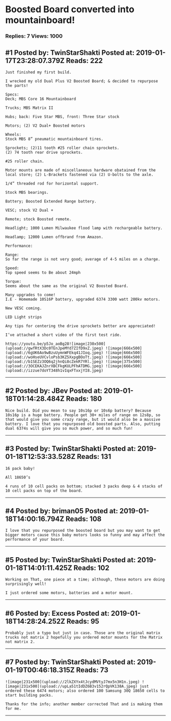 # Boosted Board converted into mountainboard!

### Replies: 7 Views: 1000

## \#1 Posted by: TwinStarShakti Posted at: 2019-01-17T23:28:07.379Z Reads: 222

```
Just finished my first build.

I wrecked my old Dual Plus V2 Boosted Board; & decided to repurpose the parts!

Specs: 
Deck; MBS Core 16 Mountainboard 

Trucks; MBS Matrix II

Hubs; back: Five Star MBS, front: Three Star stock

Motors; (2) V2 Dual+ Boosted motors

Wheels:
Stock MBS 8” pneumatic mountainboard tires.

Sprockets; (2)11 tooth #25 roller chain sprockets.
(2) 74 tooth rear drive sprockets.

#25 roller chain.

Motor mounts are made of miscellaneous hardware obatained from the local store; (2) L-Brackets fastened via (2) U-bolts to the axle.

1/4” threaded rod for horizontal support.

Stock MBS bearings.

Battery; Boosted Extended Range battery.

VESC; stock V2 Dual + 

Remote; stock Boosted remote.

Headlight; 1000 Lumen Milwaukee flood lamp with rechargeable battery.

Headlamp; 12000 Lumen offbrand from Amazon.

Performance:

Range:
So far the range is not very good; average of 4-5 miles on a charge.

Speed:
Top speed seems to Be about 24mph

Torque:
Seems about the same as the original V2 Boosted Board.

Many upgrades to come!
I.E - Homemade 10S16P battery, upgraded 6374 3300 watt 200kv motors.

New VESC coming.

LED Light strips

Any tips for centering the drive sprockets better are appreciated!

I’ve attached a short video of the first test ride.

https://youtu.be/p5Jo_aoBg28![image|230x500](upload://gwfRtX3Dc0TEnJpeMYd7ZIfD9xZ.jpeg) ![image|666x500](upload://6gUK6Ao9wBzuUymnWFEkq41JIoq.jpeg) ![image|666x500](upload://woHseUVCvloPsb3KZ5XxpgBOoTt.jpeg) ![image|666x500](upload://b1SEZz3OQ6q2jhnQi8cZekR7YRl.jpeg) ![image|375x500](upload://3OCEKAJZnrXBCFkgKULPFhATDMG.jpeg) ![image|666x500](upload://izzue7doYT348h1vIqxFTxxjYI8.jpeg)
```

---
## \#2 Posted by: JBev Posted at: 2019-01-18T01:14:28.484Z Reads: 180

```
Nice build. Did you mean to say 10s16p or 10s6p battery? Because 10s16p is a huge battery. People get 30+ miles of range on 12s8p, so that would give you some crazy range, but it would also be a massive battery. I love that you repurposed old boosted parts. Also, putting dual 6374s will give you so much power, and so much fun!
```

---
## \#3 Posted by: TwinStarShakti Posted at: 2019-01-18T12:53:33.528Z Reads: 131

```
16 pack baby!

All 18650’s

4 runs of 10 cell packs on bottom; stacked 3 packs deep & 4 stacks of 10 cell packs on top of the board.
```

---
## \#4 Posted by: briman05 Posted at: 2019-01-18T14:00:16.794Z Reads: 108

```
I love that you repurposed the boosted board but you may want to get bigger motors cause this baby motors looks so funny and may affect the performance of your board.
```

---
## \#5 Posted by: TwinStarShakti Posted at: 2019-01-18T14:01:11.425Z Reads: 102

```
Working on That, one piece at a time; although, these motors are doing surprisingly well!

I just ordered some motors, batteries and a motor mount.
```

---
## \#6 Posted by: Excess Posted at: 2019-01-18T14:28:24.252Z Reads: 95

```
Probably just a typo but just in case. Those are the original matrix trucks not matrix 2 hopefully you ordered motor mounts for the Matrix not matrix 2.
```

---
## \#7 Posted by: TwinStarShakti Posted at: 2019-01-19T00:46:18.315Z Reads: 73

```
![image|231x500](upload://2lkZXYx4tJcydMVtyJ7mx5n3H1n.jpeg) ![image|231x500](upload://upLa51tIdDZ6B3v152rQpVK138A.jpeg) just ordered these 6474 motors; also ordered 100 Samsung 30Q 18650 cells to start building packs.

Thanks for the info; another member corrected That and is making them for me.
```

---
